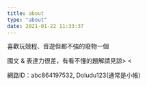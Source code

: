 ```yaml
---
title: about
type: "about"
date: 2021-01-22 11:33:37
---
```


喜歡玩競程、音遊但都不強的廢物一個

國文 & 表達力很差，有看不懂的題解請見諒> <

網路ID：abc864197532, Doludu123(通常是小帳)